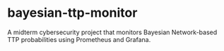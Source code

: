 # bayesian-ttp-monitor
A midterm cybersecurity project that monitors Bayesian Network-based TTP probabilities using Prometheus and Grafana.
